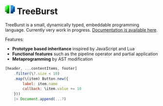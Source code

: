# ![TreeBurst Icon](./packages/treeBurstJava/docs/TreeBurst.png) TreeBurst

TreeBurst is a small, dynamically typed, embeddable programming language. Currently very work in progress. [Documentation is available here](https://bt7s7k7.github.io/TreeBurst/).

Features:

  - **Prototype based inheritance** inspired by JavaScript and Lua
  - **Functional features** such as the pipeline operator and partial application
  - **Metaprogramming** by AST modification

```js
[header, ...contentItems, footer]
	.filter(\?.size < 10)
	.map(\(item) Button.new({
		label: item.name
		callback: \item.value += 10
	}))
	|> Document.append(...?)
```
